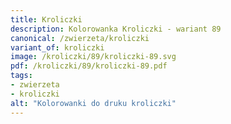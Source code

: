 ```yaml
---
title: Kroliczki
description: Kolorowanka Kroliczki - wariant 89
canonical: /zwierzeta/kroliczki
variant_of: kroliczki
image: /kroliczki/89/kroliczki-89.svg
pdf: /kroliczki/89/kroliczki-89.pdf
tags:
- zwierzeta
- kroliczki
alt: "Kolorowanki do druku kroliczki"
---
```

